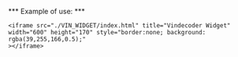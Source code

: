 *** Example of use: ***
```
<iframe src="./VIN_WIDGET/index.html" title="Vindecoder Widget"
width="600" height="170" style="border:none; background: rgba(39,255,166,0.5);"
></iframe>
```
